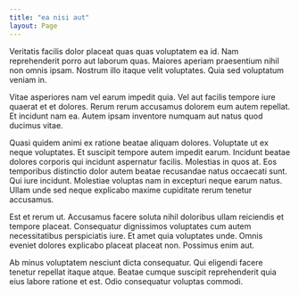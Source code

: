 ```yaml
---
title: "ea nisi aut"
layout: Page
---
```

Veritatis facilis dolor placeat quas quas voluptatem ea id. Nam reprehenderit porro aut laborum quas. Maiores aperiam praesentium nihil non omnis ipsam. Nostrum illo itaque velit voluptates. Quia sed voluptatum veniam in.
 Vitae asperiores nam vel earum impedit quia. Vel aut facilis tempore iure quaerat et et dolores. Rerum rerum accusamus dolorem eum autem repellat. Et incidunt nam ea. Autem ipsam inventore numquam aut natus quod ducimus vitae.
 Quasi quidem animi ex ratione beatae aliquam dolores. Voluptate ut ex neque voluptates. Et suscipit tempore autem impedit earum. Incidunt beatae dolores corporis qui incidunt aspernatur facilis. Molestias in quos at. Eos temporibus distinctio dolor autem beatae recusandae natus occaecati sunt.
Qui iure incidunt. Molestiae voluptas nam in excepturi neque earum natus. Ullam unde sed neque explicabo maxime cupiditate rerum tenetur accusamus.
 Est et rerum ut. Accusamus facere soluta nihil doloribus ullam reiciendis et tempore placeat. Consequatur dignissimos voluptates cum autem necessitatibus perspiciatis iure. Et amet quia voluptates unde. Omnis eveniet dolores explicabo placeat placeat non. Possimus enim aut.
 Ab minus voluptatem nesciunt dicta consequatur. Qui eligendi facere tenetur repellat itaque atque. Beatae cumque suscipit reprehenderit quia eius labore ratione et est. Odio consequatur voluptas commodi.
